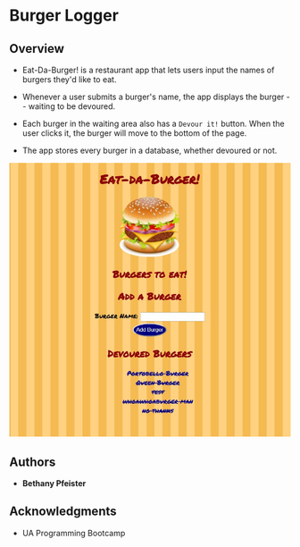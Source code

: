 # Burger Logger

## Overview

* Eat-Da-Burger! is a restaurant app that lets users input the names of burgers they'd like to eat.

* Whenever a user submits a burger's name, the app displays the burger -- waiting to be devoured.

* Each burger in the waiting area also has a `Devour it!` button. When the user clicks it, the burger will move to the bottom of the page.

* The app stores every burger in a database, whether devoured or not.

![Screenshot](public/assets/img/screenshot.JPG)


## Authors

* **Bethany Pfeister** 

## Acknowledgments

* UA Programming Bootcamp